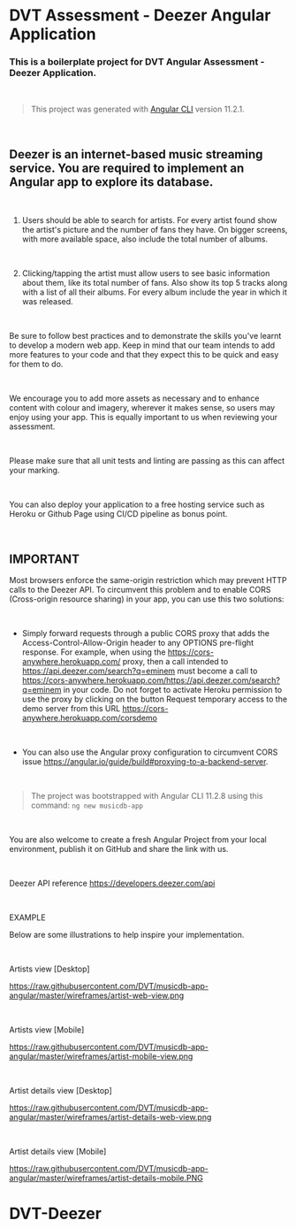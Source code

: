 # DVT Assessment - Deezer Angular Application

### This is a boilerplate project for DVT Angular Assessment - Deezer Application. 
<br/>

> This project was generated with [Angular CLI](https://github.com/angular/angular-cli) version 11.2.1.

<br/>

## Deezer is an internet-based music streaming service.  You are required to implement an Angular app to explore its database.

<br />

1.  Users should be able to search for artists.  For every artist found show the artist's picture and the number of fans they have.  On bigger screens, with more available space, also include the total number of albums.

<br />

2.  Clicking/tapping the artist must allow users to see basic information about them, like its total number of fans.  Also show its top 5 tracks along with a list of all their albums.  For every album include the year in which it was released.

<br />

Be sure to follow best practices and to demonstrate the skills you've learnt to develop a modern web app.  Keep in mind that our team intends to add more features to your code and that they expect this to be quick and easy for them to do.

<br />

We encourage you to add more assets as necessary and to enhance content with colour and imagery, wherever it makes sense, so users may enjoy using your app. This is equally important to us when reviewing your assessment.
 
<br />

Please make sure that all unit tests and linting are passing as this can affect your marking.

<br />

You can also deploy your application to a free hosting service such as Heroku or Github Page using CI/CD pipeline as bonus point.

<br />

## IMPORTANT

Most browsers enforce the same-origin restriction which may prevent HTTP calls to the Deezer API.  To circumvent this problem and to enable CORS (Cross-origin resource sharing) in your app, you can use this two solutions:

<br />

- Simply forward requests through a public CORS proxy that adds the Access-Control-Allow-Origin header to any OPTIONS pre-flight response.  For example, when using the https://cors-anywhere.herokuapp.com/ proxy, then a call intended to https://api.deezer.com/search?q=eminem must become a call to https://cors-anywhere.herokuapp.com/https://api.deezer.com/search?q=eminem in your code. 
Do not forget to activate Heroku permission to use the proxy by clicking on the button Request temporary access to the demo server from this URL https://cors-anywhere.herokuapp.com/corsdemo

<br />

- You can also use the Angular proxy configuration to circumvent CORS issue https://angular.io/guide/build#proxying-to-a-backend-server.

<br /> 

> The project was bootstrapped with Angular CLI 11.2.8 using this command: `ng new musicdb-app`
 
<br />

You are also welcome to create a fresh Angular Project from your local environment, publish it on GitHub and share the link with us.

<br />

Deezer API reference
https://developers.deezer.com/api

<br />

EXAMPLE

Below are some illustrations to help inspire your implementation.

<br />

Artists view [Desktop]

https://raw.githubusercontent.com/DVT/musicdb-app-angular/master/wireframes/artist-web-view.png

<br />

Artists view [Mobile]

https://raw.githubusercontent.com/DVT/musicdb-app-angular/master/wireframes/artist-mobile-view.png

<br />


Artist details view [Desktop]

https://raw.githubusercontent.com/DVT/musicdb-app-angular/master/wireframes/artist-details-web-view.png

<br />

Artist details view [Mobile]

https://raw.githubusercontent.com/DVT/musicdb-app-angular/master/wireframes/artist-details-mobile.PNG
# DVT-Deezer
